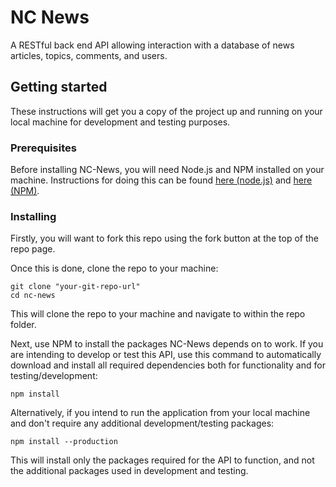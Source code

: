 # NC News

A RESTful back end API allowing interaction with a database of news articles, topics, comments, and users.

## Getting started

These instructions will get you a copy of the project up and running on your local machine for development and testing purposes.

### Prerequisites

Before installing NC-News, you will need Node.js and NPM installed on your machine. Instructions for doing this can be found [here (node.js)](https://nodejs.org/en/download/) and [here (NPM)](https://www.npmjs.com/get-npm).

### Installing

Firstly, you will want to fork this repo using the fork button at the top of the repo page.

Once this is done, clone the repo to your machine:

```
git clone "your-git-repo-url"
cd nc-news
```

This will clone the repo to your machine and navigate to within the repo folder.

Next, use NPM to install the packages NC-News depends on to work. If you are intending to develop or test this API, use this command to automatically download and install all required dependencies both for functionality and for testing/development:

```
npm install
```

Alternatively, if you intend to run the application from your local machine and don't require any additional development/testing packages:

```
npm install --production
```

This will install only the packages required for the API to function, and not the additional packages used in development and testing.
